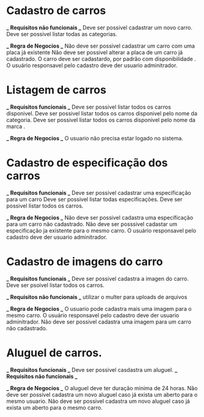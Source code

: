 <!-- **_ Requisitos funcionais _**
São as funcionalidade da nosso aplicação.

**_ Requisitos não funcionais _**
São requisitos que não estão ligados com a aplicação.
por exemplo os dados devem ser salvo no banco de dados postgres.

**_ Regra de Negocios _**
Regras baseado nas requisitos funcinais

--- -->

# Cadastro de carros

**_ Requisitos não funcionais _**
Deve ser possivel cadastrar um novo carro.
Deve ser possivel listar todas as categorias.

**_ Regra de Negocios _**
Não deve ser possivel cadastrar um carro com uma placa já existente
Não deve ser possivel alterar a placa de um carro já cadastrado.
O carro deve ser cadastardo, por padrão com disponibilidade .
O usuário responsavel pelo cadastro deve der usuario adminitrador.

# Listagem de carros

**_ Requisitos funcionais _**
Deve ser possivel listar todos os carros disponivel.
Deve ser possivel listar todos os carros disponivel pelo nome da categoria.
Deve ser possivel listar todos os carros disponivel pelo nome da marca .

**_ Regra de Negocios _**
O usuario não precisa estar logado no sistema.

# Cadastro de especificação dos carros

**_ Requisitos funcionais _**
Deve ser possivel cadastrar uma especificação para um carro
Deve ser possivel listar todas especificações.
Deve ser possivel listar todos os carros.

**_ Regra de Negocios _**
Não deve ser possivel cadastra uma especificação para um carro não cadastrado.
Não deve ser posssivel cadastar um especificação ja existente para o mesmo carro.
O usuário responsavel pelo cadastro deve der usuario adminitrador.

# Cadastro de imagens do carro

**_ Requisitos funcionais _**
Deve ser possivel cadastra a imagen do carro.
Deve ser psoivel listar todos os carros.

**_ Requisitos não funcionais _**
utilizar o multer para uploads de arquivos

**_ Regra de Negocios _**
O usuario pode cadastra mais uma imagem para o mesmo carro.
O usuário responsavel pelo cadastro deve der usuario adminitrador.
Não deve ser possivel cadastra uma imagem para um carro não cadastrado.

# Aluguel de carros.

**_ Requisitos funcionais _**
Deve ser possivel casdastra um aluguel.
**_ Requisitos não funcionais _**

**_ Regra de Negocios _**
O aluguel deve ter duração minima de 24 horas.
Não deve ser possivel cadastra um novo aluguel caso já exista um aberto para o mesmo usuario.
Não deve ser possivel cadastra um novo aluguel caso já exista um aberto para o mesmo carro.
